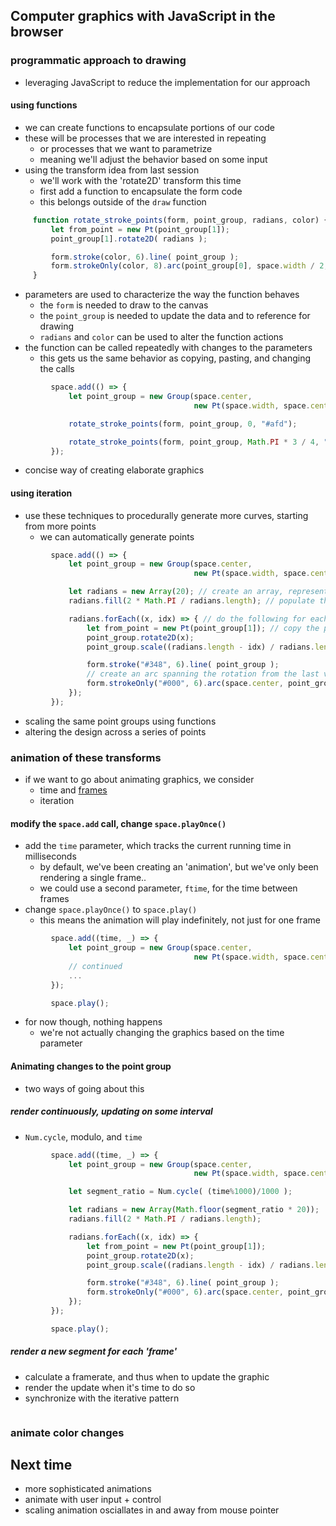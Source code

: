 ## Computer graphics with JavaScript in the browser

### programmatic approach to drawing
- leveraging JavaScript to reduce the implementation for our approach

#### using functions
- we can create functions to encapsulate portions of our code
- these will be processes that we are interested in repeating
  - or processes that we want to parametrize
  - meaning we'll adjust the behavior based on some input
- using the transform idea from last session
  - we'll work with the 'rotate2D' transform this time
  - first add a function to encapsulate the form code
  - this belongs outside of the `draw` function
```js
     function rotate_stroke_points(form, point_group, radians, color) {
         let from_point = new Pt(point_group[1]);
         point_group[1].rotate2D( radians );

         form.stroke(color, 6).line( point_group );
         form.strokeOnly(color, 8).arc(point_group[0], space.width / 2, from_point.angle(), point_group[1].angle());
     }
```
- parameters are used to characterize the way the function behaves
  - the `form` is needed to draw to the canvas
  - the `point_group` is needed to update the data and to reference for drawing
  - `radians` and `color` can be used to alter the function actions
- the function can be called repeatedly with changes to the parameters
  - this gets us the same behavior as copying, pasting, and changing the calls
```js
         space.add(() => {
             let point_group = new Group(space.center,
                                         new Pt(space.width, space.center.y));

             rotate_stroke_points(form, point_group, 0, "#afd");

             rotate_stroke_points(form, point_group, Math.PI * 3 / 4, "#af2");
         });
```
- concise way of creating elaborate graphics

#### using iteration
- use these techniques to procedurally generate more curves, starting from more points
  - we can automatically generate points
```js
         space.add(() => {
             let point_group = new Group(space.center,
                                         new Pt(space.width, space.center.y));

             let radians = new Array(20); // create an array, representing each increment clockwise
             radians.fill(2 * Math.PI / radians.length); // populate the array automatically with the step size in radians (rotational step size)

             radians.forEach((x, idx) => { // do the following for each of the segments in the array
                 let from_point = new Pt(point_group[1]); // copy the point along the circumference before rotating
                 point_group.rotate2D(x);
                 point_group.scale((radians.length - idx) / radians.length); // scale the 'vector' by some fraction after we rotate

                 form.stroke("#348", 6).line( point_group );
                 // create an arc spanning the rotation from the last vector to the updated vector (after scale / rotation)
                 form.strokeOnly("#000", 6).arc(space.center, point_group[1].$subtract(space.center).magnitude(), from_point.angle(), x, true);
             });
         });
```
- scaling the same point groups using functions
- altering the design across a series of points

### animation of these transforms
- if we want to go about animating graphics, we consider
  - time and [frames](https://en.wikipedia.org/wiki/Frame_rate)
  - iteration

#### modify the `space.add` call, change `space.playOnce()`
- add the `time` parameter, which tracks the current running time in milliseconds
  - by default, we've been creating an 'animation', but we've only been rendering a single frame..
  - we could use a second parameter, `ftime`, for the time between frames
- change `space.playOnce()` to `space.play()`
  - this means the animation will play indefinitely, not just for one frame
```js
         space.add((time, _) => {
             let point_group = new Group(space.center,
                                         new Pt(space.width, space.center.y));
             // continued
             ...
         });

         space.play();
```
- for now though, nothing happens
  - we're not actually changing the graphics based on the time parameter
#### Animating changes to the point group
- two ways of going about this

##### render continuously, updating on some interval
- `Num.cycle`, modulo, and `time`
```js
         space.add((time, _) => {
             let point_group = new Group(space.center,
                                         new Pt(space.width, space.center.y));

             let segment_ratio = Num.cycle( (time%1000)/1000 );

             let radians = new Array(Math.floor(segment_ratio * 20));
             radians.fill(2 * Math.PI / radians.length);

             radians.forEach((x, idx) => {
                 let from_point = new Pt(point_group[1]);
                 point_group.rotate2D(x);
                 point_group.scale((radians.length - idx) / radians.length);

                 form.stroke("#348", 6).line( point_group );
                 form.strokeOnly("#000", 6).arc(space.center, point_group[1].$subtract(space.center).magnitude(), from_point.angle(), x, false);
             });
         });

         space.play();
```

##### render a new segment for each 'frame'
- calculate a framerate, and thus when to update the graphic
- render the update when it's time to do so
- synchronize with the iterative pattern
```js

```

### animate color changes

## Next time
- more sophisticated animations
- animate with user input + control
- scaling animation osciallates in and away from mouse pointer
